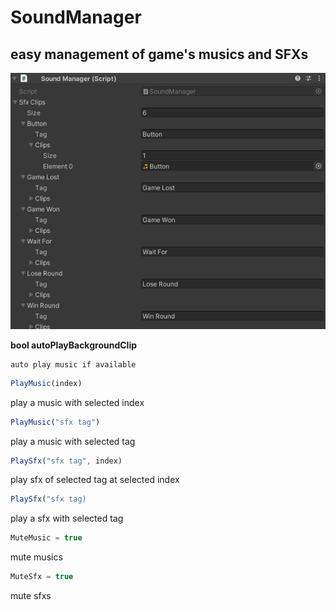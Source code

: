 # SoundManager
## easy management of game's musics and SFXs

![mul83rry](https://github.com/mul83rry/SoundManager/blob/main/Sound%20Manager.PNG)


**bool autoPlayBackgroundClip**
```
auto play music if available
```

```javascript
PlayMusic(index)
```
play a music with selected index


```javascript
PlayMusic("sfx tag")
```
play a music with selected tag


```javascript
PlaySfx("sfx tag", index)
```
play sfx of selected tag at selected index


```javascript
PlaySfx("sfx tag)
```
play a sfx with selected tag


```javascript
MuteMusic = true
```
mute musics


```javascript
MuteSfx = true
```
mute sfxs

